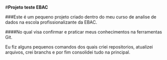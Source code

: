 
#**Projeto teste EBAC**

###Este é um pequeno projeto criado dentro do meu curso de analise de dados na escola profissionalizante da EBAC.

####No qual visa confirmar e praticar meus conhecimentos na ferramentas Git. 

Eu fiz alguns pequenos comandos dos quais criei repositorios, atualizei arquivos, crei branchs e por fim consolidei tudo na principal. 
